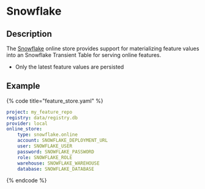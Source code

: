 # Snowflake

## Description

The [Snowflake](https://trial.snowflake.com) online store provides support for materializing feature values into an Snowflake Transient Table for serving online features.

* Only the latest feature values are persisted

## Example

{% code title="feature_store.yaml" %}
```yaml
project: my_feature_repo
registry: data/registry.db
provider: local
online_store:
    type: snowflake.online
    account: SNOWFLAKE_DEPLOYMENT_URL
    user: SNOWFLAKE_USER
    password: SNOWFLAKE_PASSWORD
    role: SNOWFLAKE_ROLE
    warehouse: SNOWFLAKE_WAREHOUSE
    database: SNOWFLAKE_DATABASE
```
{% endcode %}
